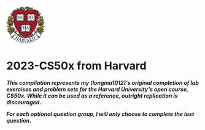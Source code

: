 <img src="/images/Harvard.png" width=100px>

# 2023-CS50x from Harvard

***This compilation represents my (longma1012)'s original completion of lab exercises and problem sets for the Harvard University's open course, CS50x. While it can be used as a reference, outright replication is discouraged.***

***For each optional question group, I will only choose to complete the last question.***
